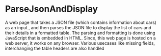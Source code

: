 # ParseJsonAndDisplay
A web page that takes a JSON file (which contains information about cars) as an input , and then parses the JSON file to display the list of cars and their details in a formatted table. The parsing and formatting is done using JavaScript that is embedded in HTML. Since, this web page is hosted on a web server, it works on any browser. Various usecases like missing fields, interchanging the table headers are also handled
